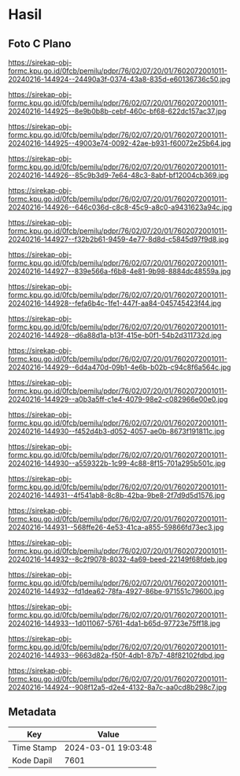 # Hasil

## Foto C Plano

https://sirekap-obj-formc.kpu.go.id/0fcb/pemilu/pdpr/76/02/07/20/01/7602072001011-20240216-144924--24490a3f-0374-43a8-835d-e60136736c50.jpg

https://sirekap-obj-formc.kpu.go.id/0fcb/pemilu/pdpr/76/02/07/20/01/7602072001011-20240216-144925--8e9b0b8b-cebf-460c-bf68-622dc157ac37.jpg

https://sirekap-obj-formc.kpu.go.id/0fcb/pemilu/pdpr/76/02/07/20/01/7602072001011-20240216-144925--49003e74-0092-42ae-b931-f60072e25b64.jpg

https://sirekap-obj-formc.kpu.go.id/0fcb/pemilu/pdpr/76/02/07/20/01/7602072001011-20240216-144926--85c9b3d9-7e64-48c3-8abf-bf12004cb369.jpg

https://sirekap-obj-formc.kpu.go.id/0fcb/pemilu/pdpr/76/02/07/20/01/7602072001011-20240216-144926--646c036d-c8c8-45c9-a8c0-a9431623a94c.jpg

https://sirekap-obj-formc.kpu.go.id/0fcb/pemilu/pdpr/76/02/07/20/01/7602072001011-20240216-144927--f32b2b61-9459-4e77-8d8d-c5845d97f9d8.jpg

https://sirekap-obj-formc.kpu.go.id/0fcb/pemilu/pdpr/76/02/07/20/01/7602072001011-20240216-144927--839e566a-f6b8-4e81-9b98-8884dc48559a.jpg

https://sirekap-obj-formc.kpu.go.id/0fcb/pemilu/pdpr/76/02/07/20/01/7602072001011-20240216-144928--fefa6b4c-1fe1-447f-aa84-045745423f44.jpg

https://sirekap-obj-formc.kpu.go.id/0fcb/pemilu/pdpr/76/02/07/20/01/7602072001011-20240216-144928--d6a88d1a-b13f-415e-b0f1-54b2d311732d.jpg

https://sirekap-obj-formc.kpu.go.id/0fcb/pemilu/pdpr/76/02/07/20/01/7602072001011-20240216-144929--6d4a470d-09b1-4e6b-b02b-c94c8f6a564c.jpg

https://sirekap-obj-formc.kpu.go.id/0fcb/pemilu/pdpr/76/02/07/20/01/7602072001011-20240216-144929--a0b3a5ff-c1e4-4079-98e2-c082966e00e0.jpg

https://sirekap-obj-formc.kpu.go.id/0fcb/pemilu/pdpr/76/02/07/20/01/7602072001011-20240216-144930--f452d4b3-d052-4057-ae0b-8673f191811c.jpg

https://sirekap-obj-formc.kpu.go.id/0fcb/pemilu/pdpr/76/02/07/20/01/7602072001011-20240216-144930--a559322b-1c99-4c88-8f15-701a295b501c.jpg

https://sirekap-obj-formc.kpu.go.id/0fcb/pemilu/pdpr/76/02/07/20/01/7602072001011-20240216-144931--4f541ab8-8c8b-42ba-9be8-2f7d9d5d1576.jpg

https://sirekap-obj-formc.kpu.go.id/0fcb/pemilu/pdpr/76/02/07/20/01/7602072001011-20240216-144931--568ffe26-4e53-41ca-a855-59866fd73ec3.jpg

https://sirekap-obj-formc.kpu.go.id/0fcb/pemilu/pdpr/76/02/07/20/01/7602072001011-20240216-144932--8c2f9078-8032-4a69-beed-22149f68fdeb.jpg

https://sirekap-obj-formc.kpu.go.id/0fcb/pemilu/pdpr/76/02/07/20/01/7602072001011-20240216-144932--fd1dea62-78fa-4927-86be-971551c79600.jpg

https://sirekap-obj-formc.kpu.go.id/0fcb/pemilu/pdpr/76/02/07/20/01/7602072001011-20240216-144933--1d011067-5761-4da1-b65d-97723e75ff18.jpg

https://sirekap-obj-formc.kpu.go.id/0fcb/pemilu/pdpr/76/02/07/20/01/7602072001011-20240216-144933--9663d82a-f50f-4db1-87b7-48f82102fdbd.jpg

https://sirekap-obj-formc.kpu.go.id/0fcb/pemilu/pdpr/76/02/07/20/01/7602072001011-20240216-144924--908f12a5-d2e4-4132-8a7c-aa0cd8b298c7.jpg


## Metadata

| Key        | Value               |
| ---------- | ------------------- |
| Time Stamp | 2024-03-01 19:03:48 |
| Kode Dapil | 7601                |



